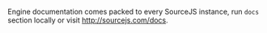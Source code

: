 Engine documentation comes packed to every SourceJS instance, run `docs` section locally or visit http://sourcejs.com/docs.